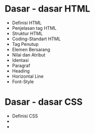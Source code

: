 # Dasar - dasar HTML
- Definisi HTML
- Penjelasan tag HTML
- Struktur HTML
- Coding-Standart HTML
- Tag Penutup
- Elemen Bersarang
- Nilai dan Atribut
- Identasi
- Paragraf
- Heading
- Horizontal Line
- Font-Style
# Dasar - dasar CSS
- Definisi CSS
- 
-
